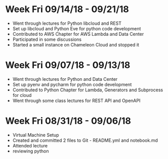 # Week Fri 09/14/18 - 09/21/18
* Went through lectures for Python libcloud and REST
* Set up libcloud and Python Eve for python code development
* Contributed to AWS Chapter for AWS Lambda and Data Center
* Participated in some discussions
* Started a small instance on Chameleon Cloud and stopped it

# Week Fri 09/07/18 - 09/13/18
* Went through lectures for Python and Data Center
* Set up pyenv and pycharm for python code development
* Contributed to Python Chapter for Lambda, Generators and Subprocess for cloud
* Went through some class lectures for REST API and OpenAPI

# Week Fri 08/31/18 - 09/06/18
* Virtual Machine Setup
* Created and committed 2 files to Git - README.yml and notebook.md
* Attended lecture
* reviewing python



